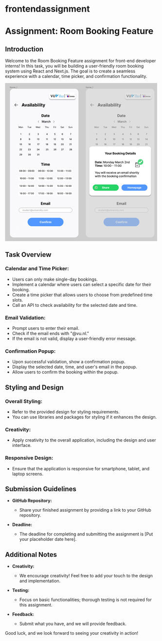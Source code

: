 # frontendassignment

# Assignment: Room Booking Feature

## Introduction

Welcome to the Room Booking Feature assignment for front-end developer interns! In this task, you will be building a user-friendly room booking system using React and Next.js. The goal is to create a seamless experience with a calendar, time picker, and confirmation functionality.

<img src="images/design.PNG" alt="Room Booking Design" width="500"/>


## Task Overview

### Calendar and Time Picker:

- Users can only make single-day bookings.
- Implement a calendar where users can select a specific date for their booking.
- Create a time picker that allows users to choose from predefined time slots.
- Call an API to check availability for the selected date and time.

### Email Validation:

- Prompt users to enter their email.
- Check if the email ends with "@vu.nl."
- If the email is not valid, display a user-friendly error message.

### Confirmation Popup:

- Upon successful validation, show a confirmation popup.
- Display the selected date, time, and user's email in the popup.
- Allow users to confirm the booking within the popup.

## Styling and Design

### Overall Styling:

- Refer to the provided design for styling requirements.
- You can use libraries and packages for styling if it enhances the design.

### Creativity:

- Apply creativity to the overall application, including the design and user interface.

### Responsive Design:

- Ensure that the application is responsive for smartphone, tablet, and laptop screens.

## Submission Guidelines

- **GitHub Repository:**
  - Share your finished assignment by providing a link to your GitHub repository.

- **Deadline:**
  - The deadline for completing and submitting the assignment is [Put your placeholder date here].

## Additional Notes

- **Creativity:**
  - We encourage creativity! Feel free to add your touch to the design and implementation.

- **Testing:**
  - Focus on basic functionalities; thorough testing is not required for this assignment.

- **Feedback:**
  - Submit what you have, and we will provide feedback.

Good luck, and we look forward to seeing your creativity in action!
